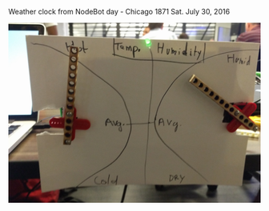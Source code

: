 Weather clock from NodeBot day - Chicago 1871 
Sat. July 30, 2016

![GitHub Logo](/pics/weather-clock.jpg)

